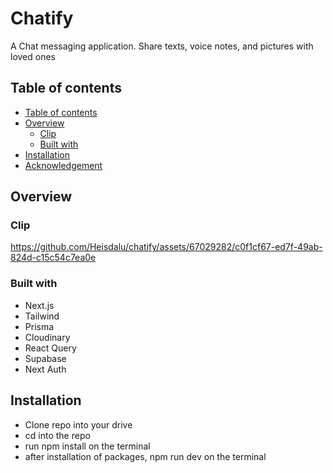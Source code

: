 # Chatify

A Chat messaging application. Share texts, voice notes, and pictures with loved ones

## Table of contents

- [Table of contents](#table-of-contents)
- [Overview](#overview)
  - [Clip](#clip)
  - [Built with](#built-with)
- [Installation](#installation)
- [Acknowledgement](#acknowledgement)

## Overview



### Clip

https://github.com/Heisdalu/chatify/assets/67029282/c0f1cf67-ed7f-49ab-824d-c15c54c7ea0e

### Built with

- Next.js
- Tailwind
- Prisma
- Cloudinary
- React Query
- Supabase
- Next Auth

## Installation

- Clone repo into your drive
- cd into the repo
- run npm install on the terminal
- after installation of packages, npm run dev on the terminal
